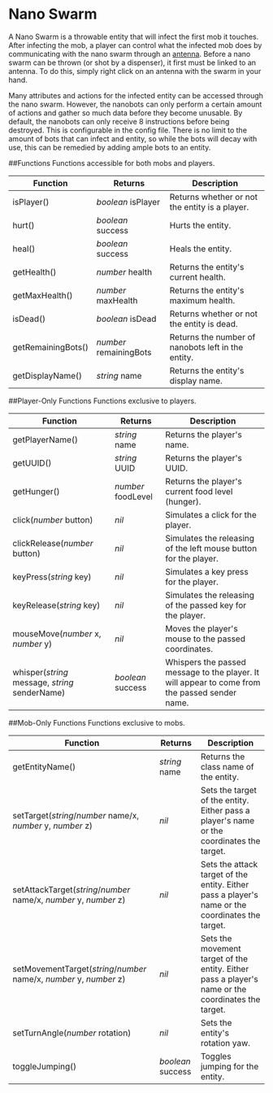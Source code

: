 # Nano Swarm

A Nano Swarm is a throwable entity that will infect the first mob it touches. After infecting the mob, a player can
 control what the infected mob does by communicating with the nano swarm through an [antenna](/peripherals/antenna/).
 Before a nano swarm can be thrown (or shot by a dispenser), it first must be linked to an antenna. To do this, simply
 right click on an antenna with the swarm in your hand.

Many attributes and actions for the infected entity can be accessed through the nano swarm. However, the nanobots can
 only perform a certain amount of actions and gather so much data before they become unusable. By default, the nanobots 
 can only receive 8 instructions before being destroyed. This is configurable in the config file. There is no limit to
 the amount of bots that can infect and entity, so while the bots will decay with use, this can be remedied by adding
 ample bots to an entity.

##Functions
Functions accessible for both mobs and players.
<table>
		<thead>
			<tr>
				<th>Function</th>
				<th>Returns</th>
				<th>Description</th>
			</tr>
		</thead>
		<tbody>
			<tr>
				<td>isPlayer()</td>
				<td><em>boolean</em> isPlayer</td>
				<td>Returns whether or not the entity is a player.</td>
			</tr>
			<tr>
				<td>hurt()</td>
				<td><em>boolean</em> success</td>
				<td>Hurts the entity.</td>
			</tr>
			<tr>
				<td>heal()</td>
				<td><em>boolean</em> success</td>
				<td>Heals the entity.</td>
			</tr>
			<tr>
				<td>getHealth()</td>
				<td><em>number</em> health</td>
				<td>Returns the entity's current health.</td>
			</tr>
			<tr>
				<td>getMaxHealth()</td>
				<td><em>number</em> maxHealth</td>
				<td>Returns the entity's maximum health.</td>
			</tr>
			<tr>
				<td>isDead()</td>
				<td><em>boolean</em> isDead</td>
				<td>Returns whether or not the entity is dead.</td>
			</tr>
			<tr>
				<td>getRemainingBots()</td>
				<td><em>number</em> remainingBots</td>
				<td>Returns the number of nanobots left in the entity.</td>
			</tr>
			<tr>
				<td>getDisplayName()</td>
				<td><em>string</em> name</td>
				<td>Returns the entity's display name.</td>
			</tr>
		</tbody>
	</table>
	


##Player-Only Functions
Functions exclusive to players.
	<table>
		<thead>
			<tr>
				<th>Function</th>
				<th>Returns</th>
				<th>Description</th>
			</tr>
		</thead>
		<tbody>
			<tr>
				<td>getPlayerName()</td>
				<td><em>string</em> name</td>
				<td>Returns the player's name.</td>
			</tr>
			<tr>
				<td>getUUID()</td>
				<td><em>string</em> UUID</td>
				<td>Returns the player's UUID.</td>
			</tr>
			<tr>
				<td>getHunger()</td>
				<td><em>number</em> foodLevel</td>
				<td>Returns the player's current food level (hunger).</td>
			</tr>
			<tr>
				<td>click(<em>number</em> button)</td>
				<td><em>nil</em></td>
				<td>Simulates a click for the player.</td>
			</tr>
			<tr>
				<td>clickRelease(<em>number</em> button)</td>
				<td><em>nil</em></td>
				<td>Simulates the releasing of the left mouse button for the player.</td>
			</tr>
			<tr>
				<td>keyPress(<em>string</em> key)</td>
				<td><em>nil</em></td>
				<td>Simulates a key press for the player.</td>
			</tr>
			<tr>
				<td>keyRelease(<em>string</em> key)</td>
				<td><em>nil</em></td>
				<td>Simulates the releasing of the passed key for the player.</td>
			</tr>
			<tr>
				<td>mouseMove(<em>number</em> x, <em>number</em> y)</td>
				<td><em>nil</em></td>
				<td>Moves the player's mouse to the passed coordinates.</td>
			</tr>
			<tr>
				<td>whisper(<em>string</em> message, <em>string</em> senderName)</td>
				<td><em>boolean</em> success</td>
				<td>Whispers the passed message to the player. It will appear to come from the passed sender name.</td>
			</tr>
		</tbody>
	</table>

##Mob-Only Functions
Functions exclusive to mobs.
	<table>
		<thead>
			<tr>
				<th>Function</th>
				<th>Returns</th>
				<th>Description</th>
			</tr>
		</thead>
		<tbody>
			<tr>
				<td>getEntityName()</td>
				<td><em>string</em> name</td>
				<td>Returns the class name of the entity.</td>
			</tr>
			<tr>
				<td>setTarget(<em>string</em>/<em>number</em> name/x, <em>number</em> y, <em>number</em> z)</td>
				<td><em>nil</em></td>
				<td>Sets the target of the entity. Either pass a player's name or the coordinates the target.</td>
			</tr>
			<tr>
				<td>setAttackTarget(<em>string</em>/<em>number</em> name/x, <em>number</em> y, <em>number</em> z)</td>
				<td><em>nil</em></td>
				<td>Sets the attack target of the entity. Either pass a player's name or the coordinates the target.</td>
			</tr>
			<tr>
				<td>setMovementTarget(<em>string</em>/<em>number</em> name/x, <em>number</em> y, <em>number</em> z)</td>
				<td><em>nil</em></td>
				<td>Sets the movement target of the entity. Either pass a player's name or the coordinates the target.</td>
			</tr>
			<tr>
				<td>setTurnAngle(<em>number</em> rotation)</td>
				<td><em>nil</em></td>
				<td>Sets the entity's rotation yaw.</td>
			</tr>
			<tr>
				<td>toggleJumping()</td>
				<td><em>boolean</em> success</td>
				<td>Toggles jumping for the entity.</td>
			</tr>
		</tbody>
	</table>